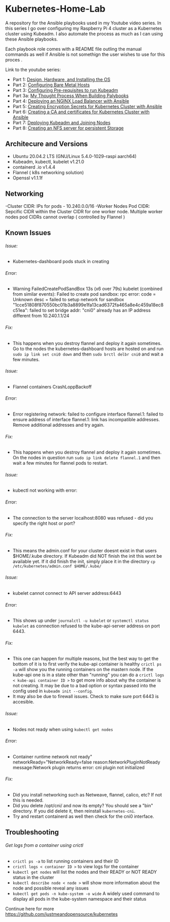 # Kubernetes-Home-Lab

A repository for the Ansible playbooks used in my Youtube video series. In this series I go over configuring my Raspberry Pi 4 cluster as a Kubernetes cluster using Kubeadm. I also automate the process as much as I can using these Ansible playbooks.

Each playbook role comes with a README file outling the manual commands as well if Ansible is not somethign the user wishes to use for this proces . 

Link to the youtube series:
- Part 1: [Design, Hardware, and Installing the OS](https://www.youtube.com/watch?v=s017P0ns-YY&t=439s)
- Part 2: [Configuring Bare Metal Hosts](https://www.youtube.com/watch?v=sDSuAPoM5iQ&t=505s)
- Part 3: [Configuring Pre-requisites to run Kubeadm](https://www.youtube.com/watch?v=BvMEXcJe-bs)
- Part 3a: [My Thought Process When Building Palybooks](https://www.youtube.com/watch?v=gO8OMoW5VLo&t=2027s)
- Part 4: [Deploying an NGINX Load Balancer with Ansible](https://www.youtube.com/watch?v=4W8cwgPJKrw&t=222s)
- Part 5: [Creating Encryption Secrets for Kubernetes Cluster with Ansible](https://www.youtube.com/watch?v=DkkJviaWklY&t=162s)
- Part 6: [Creating a CA and certificates for Kubernetes Cluster with Ansible](https://www.youtube.com/watch?v=l-gOIylwsWo)
- Part 7: [Deploying Kubeadm and Joining Nodes](https://www.youtube.com/watch?v=qjJOABXe1JA&t=2s)
- Part 8: [Creating an NFS server for persistent Storage](https://www.youtube.com/watch?v=L97Z5In3KXQ)


## Architecure and Versions

- Ubuntu 20.04.2 LTS (GNU/Linux 5.4.0-1029-raspi aarch64)
- Kubeadm, kubectl, kubelet v1.21.0
- containerd .io v1.4.4
- Flannel ( k8s networking solution)
- Openssl v1.1.1f

## Networking
-Cluster CIDR: IPs for pods - 10.240.0.0/16
-Worker Nodes Pod CIDR: Sepcific CIDR within the Cluster CIDR for one worker node. Multiple worker nodes pod CIDRs cannot overlap ( controlled by Flannel )

## Known Issues

###### Issue:
- Kubernetes-dashboard pods stuck in creating
###### Error:
- Warning  FailedCreatePodSandBox  13s (x6 over 79s)  kubelet            (combined from similar events): Failed to create pod sandbox: rpc error: code = Unknown desc = failed to setup network for sandbox "1cce51808f870550bc01b3a8899e1fa13cad6372fa465a8e4c459a18ec8c51ea": failed to set bridge addr: "cni0" already has an IP address different from 10.240.1.1/24
###### Fix:
- This happens when you destroy flannel and deploy it again sometimes. Go to the nodes the kubernetes-dashboard hosts are hosted on and run `sudo ip link set cni0 down` and then `sudo brctl delbr cni0` and wait a few minutes. 

###### Issue:
- Flannel containers CrashLoppBackoff
###### Error:
- Error registering network: failed to configure interface flannel.1: failed to ensure address of interface flannel.1: link has incompatible addresses. Remove additional addresses and try again.
###### Fix:
- This happens when you destroy flannel and deploy it again sometimes. On the nodes in question run  `sudo ip link delete flannel.1` and then wait a few minutes for flannel pods to restart. 


###### Issue:
- kubectl not working with error:
###### Error:
- The connection to the server localhost:8080 was refused - did you specify the right host or port?
###### Fix:
- This means the admin.conf for your cluster doesnt exist in that users $HOME/.kube directory. If Kubeadm did NOT finish the init this wont be available yet. If it did finish the init, simply place it in the directory `cp /etc/kubernetes/admin.conf $HOME/.kube/`

###### Issue:
- kubelet cannot connect to API server address:6443
###### Error:
- This shows up under `journalctl -u kubelet` or `systemctl status kubelet` as connection refused to the kube-api-server address on port 6443.
###### Fix:
- This one can happen for multiple reasons, but the best way to get the bottom of it is to first verify the kube-api container is healthy `crictl ps -a` will show you the running containers on the mastern node. If the kube-api one is in a state other than "running" you can do a `crictl logs < kube-api container ID >` to get more info about why the container is not creating. It may be due to a bad option or syntax passed into the config used in `kubeadm init --config`. 
- It may also be due to firewall issues. Check to make sure port 6443 is accesible. 

###### Issue:
- Nodes not ready when using `kubectl get nodes`
###### Error:
- Container runtime network not ready" networkReady="NetworkReady=false reason:NetworkPluginNotReady message:Network plugin returns error: cni plugin not initialized
###### Fix:
- Did you install networking such as Netweave, flannel, calico, etc? If not this is needed.
- Did you delete /opt/cni/ and now its empty? You should see a "bin" directory. If you did delete it, then reinstall `kubernetes-cni`.
- Try and restart containerd as well then check for the cni0 interface.

## Troubleshooting
###### Get logs from a container using crictl
- `crictl ps -a` to list running containers and their ID
- `crictl logs < container ID >` to view logs for the container
- `kubectl get nodes` will list the nodes and their READY or NOT READY status in the cluster
- `kubectl describe node < node >` will show more information about the node and possible reveal any issues
- `kubectl get pods -n kube-system -o wide` A widely used command to display all pods in the kube-system namespace and their status



Continue here for more https://github.com/justmeandopensource/kubernetes